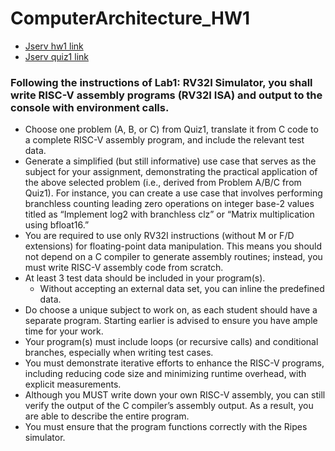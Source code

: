 # ComputerArchitecture_HW1
* [Jserv hw1 link](https://hackmd.io/WblzsyE6Q1-1I5MlsTjKOA?view)
* [Jserv quiz1 link](https://hackmd.io/@sysprog/arch2023-quiz1)

### Following the instructions of Lab1: RV32I Simulator, you shall write RISC-V assembly programs (RV32I ISA) and output to the console with environment calls.
* Choose one problem (A, B, or C) from Quiz1, translate it from C code to a complete RISC-V assembly program, and include the relevant test data.
* Generate a simplified (but still informative) use case that serves as the subject for your assignment, demonstrating the practical application of the above selected problem (i.e., derived from       Problem A/B/C from Quiz1). For instance, you can create a use case that involves performing branchless counting leading zero operations on integer base-2 values titled as “Implement log2 with        branchless clz” or “Matrix multiplication using bfloat16.”
* You are required to use only RV32I instructions (without M or F/D extensions) for floating-point data manipulation. This means you should not depend on a C compiler to generate assembly routines;    instead, you must write RISC-V assembly code from scratch.
* At least 3 test data should be included in your program(s).
    * Without accepting an external data set, you can inline the predefined data.
* Do choose a unique subject to work on, as each student should have a separate program. Starting earlier is advised to ensure you have ample time for your work.
* Your program(s) must include loops (or recursive calls) and conditional branches, especially when writing test cases.
* You must demonstrate iterative efforts to enhance the RISC-V programs, including reducing code size and minimizing runtime overhead, with explicit measurements.
* Although you MUST write down your own RISC-V assembly, you can still verify the output of the C compiler’s assembly output. As a result, you are able to describe the entire program.
* You must ensure that the program functions correctly with the Ripes simulator.
